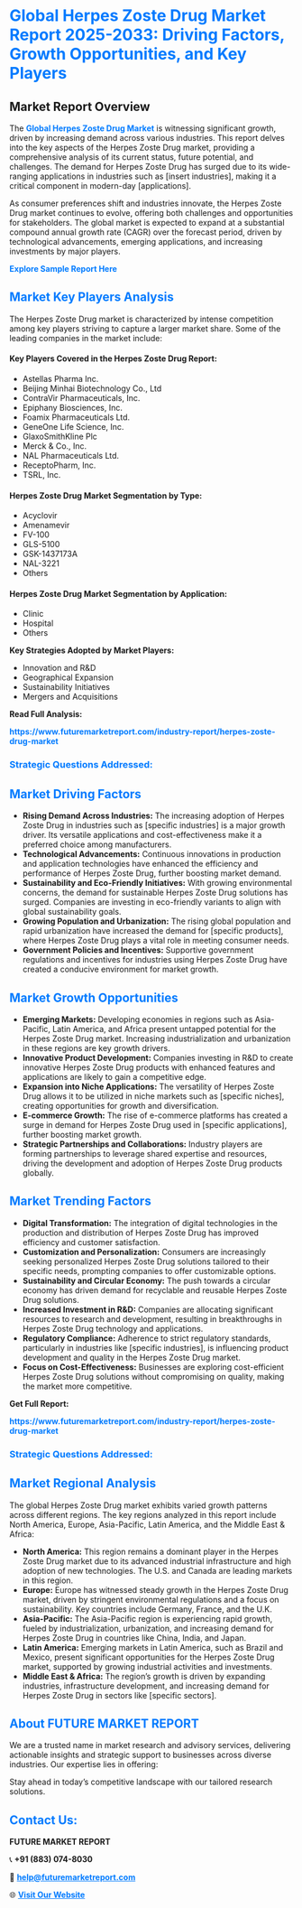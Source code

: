<h1 style="color: #007BFF;">Global Herpes Zoste Drug Market Report 2025-2033: Driving Factors, Growth Opportunities, and Key Players</h1>

<section id="overview">
<h2>Market Report Overview</h2>
<p>The <a href="https://www.futuremarketreport.com/industry-report/herpes-zoste-drug-market" style="color: #007BFF; text-decoration: none;"><strong>Global Herpes Zoste Drug Market</strong></a> is witnessing significant growth, driven by increasing demand across various industries. This report delves into the key aspects of the Herpes Zoste Drug market, providing a comprehensive analysis of its current status, future potential, and challenges. The demand for Herpes Zoste Drug has surged due to its wide-ranging applications in industries such as [insert industries], making it a critical component in modern-day [applications].</p>
<p>As consumer preferences shift and industries innovate, the Herpes Zoste Drug market continues to evolve, offering both challenges and opportunities for stakeholders. The global market is expected to expand at a substantial compound annual growth rate (CAGR) over the forecast period, driven by technological advancements, emerging applications, and increasing investments by major players.</p>
</section>

<section id="overview">
<p><a href="https://www.futuremarketreport.com/request-sample/reportId=86196" style="color: #007BFF; text-decoration: none;"><strong>Explore Sample Report Here</strong></a></p>
</section>

<section id="key-players">
<h2 style="color: #007BFF;">Market Key Players Analysis</h2>
<p>The Herpes Zoste Drug market is characterized by intense competition among key players striving to capture a larger market share. Some of the leading companies in the market include:</p>
<h4>Key Players Covered in the Herpes Zoste Drug Report:</h4>
<ul><li>Astellas Pharma Inc.</li><li>Beijing Minhai Biotechnology Co., Ltd</li><li>ContraVir Pharmaceuticals, Inc.</li><li>Epiphany Biosciences, Inc.</li><li>Foamix Pharmaceuticals Ltd.</li><li>GeneOne Life Science, Inc.</li><li>GlaxoSmithKline Plc</li><li>Merck &amp; Co., Inc.</li><li>NAL Pharmaceuticals Ltd.</li><li>ReceptoPharm, Inc.</li><li>TSRL, Inc.</li></ul>
<h4>Herpes Zoste Drug Market Segmentation by Type:</h4>
<ul><li>Acyclovir</li><li>Amenamevir</li><li>FV-100</li><li>GLS-5100</li><li>GSK-1437173A</li><li>NAL-3221</li><li>Others</li></ul>

<h4>Herpes Zoste Drug Market Segmentation by Application:</h4>
<ul><li>Clinic</li><li>Hospital</li><li>Others</li></ul>
<p><strong>Key Strategies Adopted by Market Players:</strong></p>
<ul>
<li>Innovation and R&D</li>
<li>Geographical Expansion</li>
<li>Sustainability Initiatives</li>
<li>Mergers and Acquisitions</li>
</ul>
</section>

<section>
<p><strong>Read Full Analysis: </strong></p><a href="https://www.futuremarketreport.com/industry-report/herpes-zoste-drug-market" style="color: #007BFF; text-decoration: none;"><strong>https://www.futuremarketreport.com/industry-report/herpes-zoste-drug-market</strong></a>
<h3 style="color: #007BFF;">Strategic Questions Addressed:</h3>
</section>

<section id="driving-factors">
<h2 style="color: #007BFF;">Market Driving Factors</h2>
<ul>
<li><strong>Rising Demand Across Industries:</strong> The increasing adoption of Herpes Zoste Drug in industries such as [specific industries] is a major growth driver. Its versatile applications and cost-effectiveness make it a preferred choice among manufacturers.</li>
<li><strong>Technological Advancements:</strong> Continuous innovations in production and application technologies have enhanced the efficiency and performance of Herpes Zoste Drug, further boosting market demand.</li>
<li><strong>Sustainability and Eco-Friendly Initiatives:</strong> With growing environmental concerns, the demand for sustainable Herpes Zoste Drug solutions has surged. Companies are investing in eco-friendly variants to align with global sustainability goals.</li>
<li><strong>Growing Population and Urbanization:</strong> The rising global population and rapid urbanization have increased the demand for [specific products], where Herpes Zoste Drug plays a vital role in meeting consumer needs.</li>
<li><strong>Government Policies and Incentives:</strong> Supportive government regulations and incentives for industries using Herpes Zoste Drug have created a conducive environment for market growth.</li>
</ul>
</section>

<section id="growth-opportunities">
<h2 style="color: #007BFF;">Market Growth Opportunities</h2>
<ul>
<li><strong>Emerging Markets:</strong> Developing economies in regions such as Asia-Pacific, Latin America, and Africa present untapped potential for the Herpes Zoste Drug market. Increasing industrialization and urbanization in these regions are key growth drivers.</li>
<li><strong>Innovative Product Development:</strong> Companies investing in R&D to create innovative Herpes Zoste Drug products with enhanced features and applications are likely to gain a competitive edge.</li>
<li><strong>Expansion into Niche Applications:</strong> The versatility of Herpes Zoste Drug allows it to be utilized in niche markets such as [specific niches], creating opportunities for growth and diversification.</li>
<li><strong>E-commerce Growth:</strong> The rise of e-commerce platforms has created a surge in demand for Herpes Zoste Drug used in [specific applications], further boosting market growth.</li>
<li><strong>Strategic Partnerships and Collaborations:</strong> Industry players are forming partnerships to leverage shared expertise and resources, driving the development and adoption of Herpes Zoste Drug products globally.</li>
</ul>
</section>

<section id="trending-factors">
<h2 style="color: #007BFF;">Market Trending Factors</h2>
<ul>
<li><strong>Digital Transformation:</strong> The integration of digital technologies in the production and distribution of Herpes Zoste Drug has improved efficiency and customer satisfaction.</li>
<li><strong>Customization and Personalization:</strong> Consumers are increasingly seeking personalized Herpes Zoste Drug solutions tailored to their specific needs, prompting companies to offer customizable options.</li>
<li><strong>Sustainability and Circular Economy:</strong> The push towards a circular economy has driven demand for recyclable and reusable Herpes Zoste Drug solutions.</li>
<li><strong>Increased Investment in R&D:</strong> Companies are allocating significant resources to research and development, resulting in breakthroughs in Herpes Zoste Drug technology and applications.</li>
<li><strong>Regulatory Compliance:</strong> Adherence to strict regulatory standards, particularly in industries like [specific industries], is influencing product development and quality in the Herpes Zoste Drug market.</li>
<li><strong>Focus on Cost-Effectiveness:</strong> Businesses are exploring cost-efficient Herpes Zoste Drug solutions without compromising on quality, making the market more competitive.</li>
</ul>
</section>

<section>
<p><strong>Get Full Report: </strong></p><a href="https://www.futuremarketreport.com/industry-report/herpes-zoste-drug-market" style="color: #007BFF; text-decoration: none;"><strong>https://www.futuremarketreport.com/industry-report/herpes-zoste-drug-market</strong></a>
<h3 style="color: #007BFF;">Strategic Questions Addressed:</h3>
</section>


<section id="regional-analysis">
<h2 style="color: #007BFF;">Market Regional Analysis</h2>
<p>The global Herpes Zoste Drug market exhibits varied growth patterns across different regions. The key regions analyzed in this report include North America, Europe, Asia-Pacific, Latin America, and the Middle East & Africa:</p>
<ul>
<li><strong>North America:</strong> This region remains a dominant player in the Herpes Zoste Drug market due to its advanced industrial infrastructure and high adoption of new technologies. The U.S. and Canada are leading markets in this region.</li>
<li><strong>Europe:</strong> Europe has witnessed steady growth in the Herpes Zoste Drug market, driven by stringent environmental regulations and a focus on sustainability. Key countries include Germany, France, and the U.K.</li>
<li><strong>Asia-Pacific:</strong> The Asia-Pacific region is experiencing rapid growth, fueled by industrialization, urbanization, and increasing demand for Herpes Zoste Drug in countries like China, India, and Japan.</li>
<li><strong>Latin America:</strong> Emerging markets in Latin America, such as Brazil and Mexico, present significant opportunities for the Herpes Zoste Drug market, supported by growing industrial activities and investments.</li>
<li><strong>Middle East & Africa:</strong> The region’s growth is driven by expanding industries, infrastructure development, and increasing demand for Herpes Zoste Drug in sectors like [specific sectors].</li>
</ul>
</section>

<footer>
<h2 style="color: #007BFF;">About FUTURE MARKET REPORT</h2>
<p>We are a trusted name in market research and advisory services, delivering actionable insights and strategic support to businesses across diverse industries. Our expertise lies in offering:</p>

<p>Stay ahead in today’s competitive landscape with our tailored research solutions.</p>

<h2 style="color: #007BFF;">Contact Us:</h2>
<p><strong>FUTURE MARKET REPORT</strong></p>
<p>📞 <strong>+91 (883) 074-8030</strong></p>
<p>📧 <strong><a href="mailto:help@futuremarketreport.com" style="color: #007BFF;">help@futuremarketreport.com</a></strong></p>
<p>🌐 <strong><a href="https://www.futuremarketreport.com/" style="color: #007BFF;">Visit Our Website</a></strong></p>
</footer>